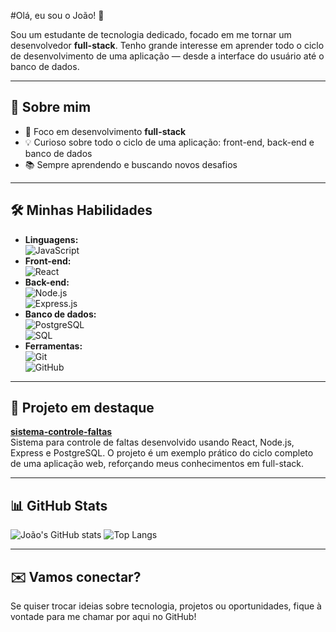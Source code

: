 #Olá, eu sou o João! 👋

Sou um estudante de tecnologia dedicado, focado em me tornar um desenvolvedor **full-stack**. Tenho grande interesse em aprender todo o ciclo de desenvolvimento de uma aplicação — desde a interface do usuário até o banco de dados.

---

## 🚀 Sobre mim

- 🎯 Foco em desenvolvimento **full-stack**
- 💡 Curioso sobre todo o ciclo de uma aplicação: front-end, back-end e banco de dados
- 📚 Sempre aprendendo e buscando novos desafios

---

## 🛠️ Minhas Habilidades

- **Linguagens:**  
  ![JavaScript](https://img.shields.io/badge/-JavaScript-F7DF1E?logo=javascript&logoColor=black&style=flat)
- **Front-end:**  
  ![React](https://img.shields.io/badge/-React-61DAFB?logo=react&logoColor=black&style=flat)
- **Back-end:**  
  ![Node.js](https://img.shields.io/badge/-Node.js-339933?logo=node.js&logoColor=white&style=flat)  
  ![Express.js](https://img.shields.io/badge/-Express.js-000000?logo=express&logoColor=white&style=flat)
- **Banco de dados:**  
  ![PostgreSQL](https://img.shields.io/badge/-PostgreSQL-336791?logo=postgresql&logoColor=white&style=flat)  
  ![SQL](https://img.shields.io/badge/-SQL-4479A1?logo=postgresql&logoColor=white&style=flat)
- **Ferramentas:**  
  ![Git](https://img.shields.io/badge/-Git-F05032?logo=git&logoColor=white&style=flat)  
  ![GitHub](https://img.shields.io/badge/-GitHub-181717?logo=github&logoColor=white&style=flat)

---

## 🌟 Projeto em destaque

[**sistema-controle-faltas**](https://github.com/joaogoes067/sistema-controle-faltas)  
Sistema para controle de faltas desenvolvido usando React, Node.js, Express e PostgreSQL. O projeto é um exemplo prático do ciclo completo de uma aplicação web, reforçando meus conhecimentos em full-stack.

---

## 📊 GitHub Stats

![João's GitHub stats](https://github-readme-stats.vercel.app/api?username=joaogoes067&show_icons=true&theme=react)
![Top Langs](https://github-readme-stats.vercel.app/api/top-langs/?username=joaogoes067&layout=compact&theme=react)

---

## ✉️ Vamos conectar?

Se quiser trocar ideias sobre tecnologia, projetos ou oportunidades, fique à vontade para me chamar por aqui no GitHub!

